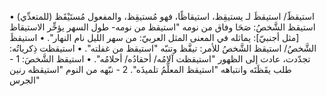‌استيقظََ/ ‌استيقظَ لـ يستيقِظ، استيقاظًا، فهو مُستيقِظ، والمفعول مُستَيْقَظ (للمتعدِّي)
• ‌استيقظ الشَّخصُ: صَحَا وفاق من نومه "‌استيقظ من نومه- طول السهر يؤخِّر الاستيقاظ [مثل أجنبيّ]: يماثله في المعنى المثل العربيّ: من سهر الليل نام النهار".
• ‌استيقظَ الشَّخصُ/ ‌استيقظ الشَّخصُ للأمر: تيقَّظ وتنبّه "‌استيقظ من غفلته".
• استيقظت ذِكرياتُه: تجدّدت، عادت إلى الظهور "استيقظت آلامُه/ أحقادُه/ أحلامُه".
• ‌استيقظ الشَّخصَ:
1 - طلب يقَظَتَه وانتباهه "‌استيقظ المعلِّمُ تلميذَه".
2 - نبّهه من النوم "استيقظه رنين الجرس"